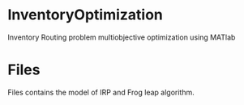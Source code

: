# InventoryOptimization
Inventory Routing problem multiobjective optimization using MATlab

# Files
Files contains the model of IRP and Frog leap algorithm.